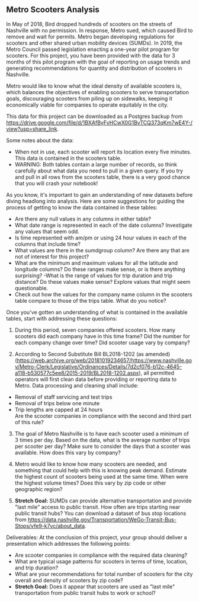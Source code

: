 ## Metro Scooters Analysis
In May of 2018, Bird dropped hundreds of scooters on the streets of Nashville with no permission. In response, Metro sued, which caused Bird to remove and wait for permits. Metro began developing regulations for scooters and other shared urban mobility devices (SUMDs). In 2019, the Metro Council passed legislation enacting a one-year pilot program for scooters. For this project, you have been provided with the data for 3 months of this pilot program with the goal of reporting on usage trends and generating recommendations for quantity and distribution of scooters in Nashville.

Metro would like to know what the ideal density of available scooters is, which balances the objectives of
enabling scooters to serve transportation goals,
discouraging scooters from piling up on sidewalks,
keeping it economically viable for companies to operate equitably in the city.

This data for this project can be downloaded as a Postgres backup from https://drive.google.com/file/d/1BXAfByFvHCwX0G1BvTCQ373qKm7wE4Y-/view?usp=share_link.

Some notes about the data:
* When not in use, each scooter will report its location every five minutes. This data is contained in the scooters table.
* WARNING: Both tables contain a large number of records, so think carefully about what data you need to pull in a given query. If you try and pull in all rows from the scooters table, there is a very good chance that you will crash your notebook!

As you know, it's important to gain an understanding of new datasets before diving headlong into analysis. Here are some suggestions for guiding the process of getting to know the data contained in these tables:
- Are there any null values in any columns in either table?
- What date range is represented in each of the date columns? Investigate any values that seem odd.
- Is time represented with am/pm or using 24 hour values in each of the columns that include time?
- What values are there in the sumdgroup column? Are there any that are not of interest for this project?
- What are the minimum and maximum values for all the latitude and longitude columns? Do these ranges make sense, or is there anything surprising?
-What is the range of values for trip duration and trip distance? Do these values make sense? Explore values that might seem questionable.
- Check out how the values for the company name column in the scooters table compare to those of the trips table. What do you notice?

Once you've gotten an understanding of what is contained in the available tables, start with addressing these questions:

1. During this period, seven companies offered scooters. How many scooters did each company have in this time frame? Did the number for each company change over time? Did scooter usage vary by company?

2. According to Second Substitute Bill BL2018-1202 (as amended) (https://web.archive.org/web/20181019234657/https://www.nashville.gov/Metro-Clerk/Legislative/Ordinances/Details/7d2cf076-b12c-4645-a118-b530577c5ee8/2015-2019/BL2018-1202.aspx), all permitted operators will first clean data before providing or reporting data to Metro. Data processing and cleaning shall include:  
* Removal of staff servicing and test trips  
* Removal of trips below one minute  
* Trip lengths are capped at 24 hours  
Are the scooter companies in compliance with the second and third part of this rule? 

3. The goal of Metro Nashville is to have each scooter used a minimum of 3 times per day. Based on the data, what is the average number of trips per scooter per day? Make sure to consider the days that a scooter was available. How does this vary by company?

4. Metro would like to know how many scooters are needed, and something that could help with this is knowing peak demand. Estimate the highest count of scooters being used at the same time. When were the highest volume times? Does this vary by zip code or other geographic region?

5. **Stretch Goal:** SUMDs can provide alternative transportation and provide "last mile" access to public transit. How often are trips starting near public transit hubs? You can download a dataset of bus stop locations from https://data.nashville.gov/Transportation/WeGo-Transit-Bus-Stops/vfe9-k7vc/about_data.

Deliverables:
At the conclusion of this project, your group should deliver a presentation which addresses the following points:
* Are scooter companies in compliance with the required data cleaning?
* What are typical usage patterns for scooters in terms of time, location, and trip duration?
* What are your recommendations for total number of scooters for the city overall and density of scooters by zip code?
* **Stretch Goal:** Does it appear that scooters are used as "last mile" transportation from public transit hubs to work or school?

